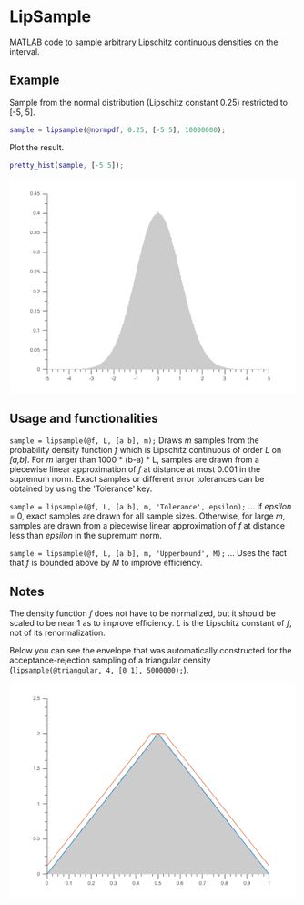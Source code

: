 # LipSample
MATLAB code to sample arbitrary Lipschitz continuous densities on the interval.

## Example

Sample from the normal distribution (Lipschitz constant 0.25) restricted to [-5, 5].

```matlab
sample = lipsample(@normpdf, 0.25, [-5 5], 10000000);
```
Plot the result.

```matlab
pretty_hist(sample, [-5 5]);
```

![](norm_sample.png)

## Usage and functionalities

`sample = lipsample(@f, L, [a b], m);` Draws _m_ samples from the probability density function _f_ which is Lipschitz continuous of order _L_ on _[a,b]_. For _m_ larger than 1000 * (b-a) * L, samples are drawn from a piecewise linear approximation of _f_ at distance at most 0.001 in the supremum norm. Exact samples or different error tolerances can be obtained by using the 'Tolerance' key.

`sample = lipsample(@f, L, [a b], m, 'Tolerance', epsilon);` ... If _epsilon_ = 0, exact samples are drawn for all sample sizes. Otherwise, for large _m_, samples are drawn from a piecewise linear approximation of _f_ at distance less than _epsilon_ in the supremum norm.

`sample = lipsample(@f, L, [a b], m, 'Upperbound', M);` ... Uses the fact that _f_ is bounded above by _M_ to improve efficiency.

## Notes
The density function _f_ does not have to be normalized, but it should be scaled to be near 1 as to improve efficiency. _L_ is the Lipschitz constant of _f_, not of its renormalization.

Below you can see the envelope that was automatically constructed for the acceptance-rejection sampling of a triangular density (`lipsample(@triangular, 4, [0 1], 5000000);`).

![](triangular-with-envelope.png)
